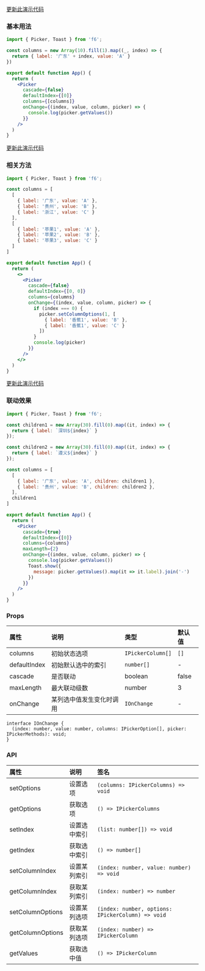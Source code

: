 <div class="block-panel">
        <a class="to-github-link" target="_blank" href=https://github.com/Webang/f6/tree/master/packages/f6/packages/picker/demo/basic.md>更新此演示代码</a>
        <h3>基本用法</h3>

```jsx
import { Picker, Toast } from 'f6';

const columns = new Array(10).fill(1).map((_, index) => {
  return { label: '广东' + index, value: 'A' }
})

export default function App() {
  return (
    <Picker
      cascade={false}
      defaultIndex={[0]}
      columns={[columns]}
      onChange={(index, value, column, picker) => {
        console.log(picker.getValues())
      }}
    />
  )
}
```
</div>

<div class="block-panel">
        <a class="to-github-link" target="_blank" href=https://github.com/Webang/f6/tree/master/packages/f6/packages/picker/demo/method.md>更新此演示代码</a>
        <h3>相关方法</h3>

```jsx
import { Picker, Toast } from 'f6';

const columns = [
  [
    { label: '广东', value: 'A' },
    { label: '贵州', value: 'B' },
    { label: '浙江', value: 'C' }
  ],
  [
    { label: '苹果1', value: 'A' },
    { label: '苹果2', value: 'B' },
    { label: '苹果3', value: 'C' }
  ]
]

export default function App() {
  return (
    <>
      <Picker
        cascade={false}
        defaultIndex={[0, 0]}
        columns={columns}
        onChange={(index, value, column, picker) => {
          if (index === 0) {
            picker.setColumnOptions(1, [
              { label: '香蕉1', value: 'B' },
              { label: '香蕉1', value: 'C' }
            ])
          }
          console.log(picker)
        }}
      />
    </>
  )
}
```
</div>

<div class="block-panel">
        <a class="to-github-link" target="_blank" href=https://github.com/Webang/f6/tree/master/packages/f6/packages/picker/demo/casade.md>更新此演示代码</a>
        <h3>联动效果</h3>

```jsx
import { Picker, Toast } from 'f6';

const children1 = new Array(30).fill(0).map((it, index) => {
  return { label: `深圳${index}` }
});

const children2 = new Array(30).fill(0).map((it, index) => {
  return { label: `遵义${index}` }
});

const columns = [
  [
    { label: '广东', value: 'A', children: children1 },
    { label: '贵州', value: 'B', children: children2 },
  ],
  children1
]

export default function App() {
  return (
    <Picker
      cascade={true}
      defaultIndex={[0]}
      columns={columns}
      maxLength={2}
      onChange={(index, value, column, picker) => {
        console.log(picker.getValues())
        Toast.show({
          message: picker.getValues().map(it => it.label).join('-')
        })
      }}
    />
  )
}
```
</div>
<div class="block-panel">

<h3>Props</h3>

| 属性 | 说明 | 类型 | 默认值 |
| :-  | :- | :- | :- |
| columns | 初始状态选项 | `IPickerColumn[]` | `[]` |
| defaultIndex | 初始默认选中的索引 | `number[]` | - |
| cascade | 是否联动 | boolean | false |
| maxLength | 最大联动级数 | number | 3 |
| onChange | 某列选中值发生变化时调用 | `IOnChange` | - |

```tsx
interface IOnChange {
  (index: number, value: number, columns: IPickerOption[], picker: IPickerMethods): void;
}
```


</div>
<div class="block-panel">

<h3>API</h3>

| 属性 | 说明 | 签名 |
| :-  | :- | :- |
| setOptions | 设置选项 | `(columns: IPickerColumns) => void` |
| getOptions | 获取选项 | `() => IPickerColumns` |
| setIndex | 设置选中索引 | `(list: number[]) => void` |
| getIndex | 获取选中索引 | `() => number[]` |
| setColumnIndex | 设置某列索引 | `(index: number, value: number) => void` |
| getColumnIndex | 获取某列索引 | `(index: number) => number` |
| setColumnOptions | 设置某列选项 | `(index: number, options: IPickerColumn) => void` |
| getColumnOptions | 获取某列选项 | `(index: number) => IPickerColumn` |
| getValues | 获取选中值 | `() => IPickerColumn` |
</div>